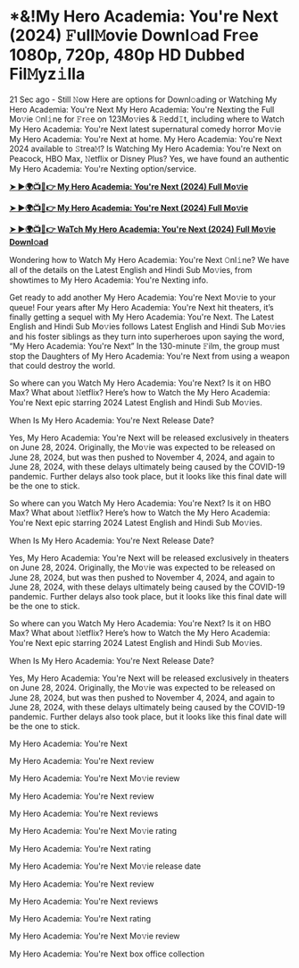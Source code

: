 <h1>*&!My Hero Academia: You're Next (2024) 𝙵ull𝙼ovie Downl𝚘ad Fr𝚎e 1080p, 720p, 480p HD Dubbed Fil𝙼yz𝚒lla</h1>

21 Sec ago - Still 𝙽ow Here are options for Downl𝚘ading or Watching My Hero Academia: You're Next My Hero Academia: You're Nexting the Full Mo𝚟ie 𝙾nl𝚒ne for 𝙵r𝚎e on 123Mo𝚟ies & 𝚁edd𝙸t, including where to Watch My Hero Academia: You're Next latest supernatural comedy horror Mo𝚟ie My Hero Academia: You're Next at home. My Hero Academia: You're Next 2024 available to 𝚂trea𝙼? Is Watching My Hero Academia: You're Next on Peacock, HBO Max, 𝙽etflix or Disney Plus? Yes, we have found an authentic My Hero Academia: You're Nexting option/service.

**[➤ ►🌍📺📱👉 My Hero Academia: You're Next (2024) Full Mo𝚟ie](https://cutt.ly/wezCPgSt)**

**[➤ ►🌍📺📱👉 My Hero Academia: You're Next (2024) Full Mo𝚟ie](https://cutt.ly/wezCPgSt)**

**[➤ ►🌍📺📱👉 WaTch My Hero Academia: You're Next (2024) Full Mo𝚟ie Downl𝚘ad](https://cutt.ly/wezCPgSt)**

Wondering how to Watch My Hero Academia: You're Next 𝙾nl𝚒ne? We have all of the details on the Latest English and Hindi Sub Mo𝚟ies, from showtimes to My Hero Academia: You're Nexting info.

Get ready to add another My Hero Academia: You're Next Mo𝚟ie to your queue! Four years after My Hero Academia: You're Next hit theaters, it’s finally getting a sequel with My Hero Academia: You're Next. The Latest English and Hindi Sub Mo𝚟ies follows Latest English and Hindi Sub Mo𝚟ies and his foster siblings as they turn into superheroes upon saying the word, “My Hero Academia: You're Next” In the 130-minute 𝙵ilm, the group must stop the Daughters of My Hero Academia: You're Next from using a weapon that could destroy the world.

So where can you Watch My Hero Academia: You're Next? Is it on HBO Max? What about 𝙽etflix? Here’s how to Watch the My Hero Academia: You're Next epic starring 2024 Latest English and Hindi Sub Mo𝚟ies.

When Is My Hero Academia: You're Next Release Date?

Yes, My Hero Academia: You're Next will be released exclusively in theaters on June 28, 2024. Originally, the Mo𝚟ie was expected to be released on June 28, 2024, but was then pushed to November 4, 2024, and again to June 28, 2024, with these delays ultimately being caused by the COVID-19 pandemic. Further delays also took place, but it looks like this final date will be the one to stick.

So where can you Watch My Hero Academia: You're Next? Is it on HBO Max? What about 𝙽etflix? Here’s how to Watch the My Hero Academia: You're Next epic starring 2024 Latest English and Hindi Sub Mo𝚟ies.

When Is My Hero Academia: You're Next Release Date?

Yes, My Hero Academia: You're Next will be released exclusively in theaters on June 28, 2024. Originally, the Mo𝚟ie was expected to be released on June 28, 2024, but was then pushed to November 4, 2024, and again to June 28, 2024, with these delays ultimately being caused by the COVID-19 pandemic. Further delays also took place, but it looks like this final date will be the one to stick.

So where can you Watch My Hero Academia: You're Next? Is it on HBO Max? What about 𝙽etflix? Here’s how to Watch the My Hero Academia: You're Next epic starring 2024 Latest English and Hindi Sub Mo𝚟ies.

When Is My Hero Academia: You're Next Release Date?

Yes, My Hero Academia: You're Next will be released exclusively in theaters on June 28, 2024. Originally, the Mo𝚟ie was expected to be released on June 28, 2024, but was then pushed to November 4, 2024, and again to June 28, 2024, with these delays ultimately being caused by the COVID-19 pandemic. Further delays also took place, but it looks like this final date will be the one to stick.

My Hero Academia: You're Next

My Hero Academia: You're Next review

My Hero Academia: You're Next Mo𝚟ie review

My Hero Academia: You're Next review

My Hero Academia: You're Next reviews

My Hero Academia: You're Next Mo𝚟ie rating

My Hero Academia: You're Next rating

My Hero Academia: You're Next Mo𝚟ie release date

My Hero Academia: You're Next review

My Hero Academia: You're Next reviews

My Hero Academia: You're Next rating

My Hero Academia: You're Next Mo𝚟ie review

My Hero Academia: You're Next box office collection
